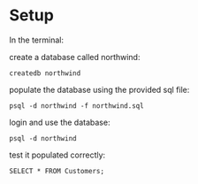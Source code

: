# Setup

In the terminal:

create a database called northwind:

`createdb northwind`

populate the database using the provided sql file:

`psql -d northwind -f northwind.sql`

login and use the database:

`psql -d northwind`

test it populated correctly:

`SELECT * FROM Customers;`
